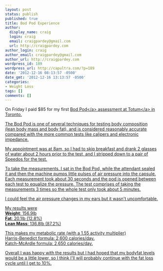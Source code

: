 ```yaml
---
layout: post
status: publish
published: true
title: Bod Pod Experience
author:
  display_name: craig
  login: craig
  email: craigpardey@gmail.com
  url: http://craigpardey.com
author_login: craig
author_email: craigpardey@gmail.com
author_url: http://craigpardey.com
wordpress_id: 189
wordpress_url: http://capultra.com/?p=189
date: '2012-12-16 08:13:57 -0500'
date_gmt: '2012-12-16 13:13:57 -0500'
categories:
- Weight Loss
tags: []
comments: []
---
```

<p>On Friday I paid $85 for my first <a href="http:/&#47;www.cosmed.com&#47;bodpodgs">Bod Pod<&#47;a> assessment at <a href="http:&#47;&#47;www.totum.ca&#47;services&#47;bod-pod&#47;">Totum<&#47;a> in Toronto.</p>
<p>The Bod Pod is one of several techniques for testing body composition (lean body mass and body fat), and is considered reasonably accurate compared with the more common tests like calipers and electronic impedance.</p>
<p>My appointment was at 8am, so I had to skip breakfast and drank 2 glasses of water about 2 hours prior to the test, and I stripped down to a pair of Speedos for the test.</p>
<p>To take the measurements, I sat in the Bod Pod, while the attendant sealed it and then the machine pumps little pulses of air pressure into the capsule.  Each measurement took about 30 seconds and the pod is opened between each test to equalize the pressure. The test comprises of taking the measurements 3 times so the whole test only took about 5 minutes. </p>
<p>I could feel the air pressure changes in my ears but it wasn't uncomfortable.</p>
<p>My results were<br />
<b>Weight</b>: 156.9lb<br />
<b>Fat</b>: 20.1lb (12.8%)<br />
<b>Lean Mass</b>: 136.8lb (87.2%)</p>
<p>This makes my metabolic rate (with a 1.55 activity multiplier)<br />
Harris-Benedict formula: 2,600 calories/day.<br />
Katch-McArdle formula: 2,650 calories/day. </p>
<p>Overall I was happy with the results but I had hoped that my bodyfat levels would be a little lower, so I think I'll will probably continue with the fat loss cycle until I get to 10%.</p>
